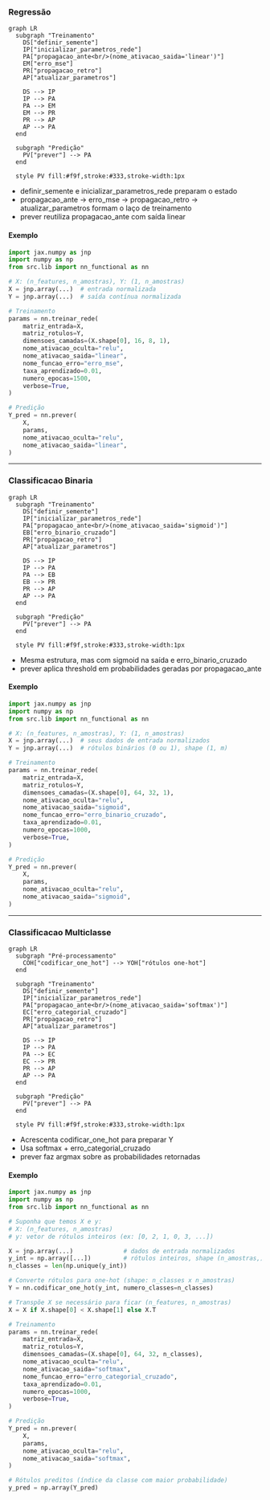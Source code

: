 

### Regressão
```mermaid
graph LR
  subgraph "Treinamento"
    DS["definir_semente"]
    IP["inicializar_parametros_rede"]
    PA["propagacao_ante<br/>(nome_ativacao_saida='linear')"]
    EM["erro_mse"]
    PR["propagacao_retro"]
    AP["atualizar_parametros"]

    DS --> IP
    IP --> PA
    PA --> EM
    EM --> PR
    PR --> AP
    AP --> PA
  end

  subgraph "Predição"
    PV["prever"] --> PA
  end

  style PV fill:#f9f,stroke:#333,stroke-width:1px
```
- definir_semente e inicializar_parametros_rede preparam o estado
- propagacao_ante → erro_mse → propagacao_retro → atualizar_parametros formam o laço de treinamento
- prever reutiliza propagacao_ante com saída linear

#### Exemplo
```python
import jax.numpy as jnp
import numpy as np
from src.lib import nn_functional as nn

# X: (n_features, n_amostras), Y: (1, n_amostras)
X = jnp.array(...)  # entrada normalizada
Y = jnp.array(...)  # saída contínua normalizada

# Treinamento
params = nn.treinar_rede(
    matriz_entrada=X,
    matriz_rotulos=Y,
    dimensoes_camadas=(X.shape[0], 16, 8, 1),
    nome_ativacao_oculta="relu",
    nome_ativacao_saida="linear",
    nome_funcao_erro="erro_mse",
    taxa_aprendizado=0.01,
    numero_epocas=1500,
    verbose=True,
)

# Predição
Y_pred = nn.prever(
    X,
    params,
    nome_ativacao_oculta="relu",
    nome_ativacao_saida="linear",
)
```
---
### Classificacao Binaria
```mermaid
graph LR
  subgraph "Treinamento"
    DS["definir_semente"]
    IP["inicializar_parametros_rede"]
    PA["propagacao_ante<br/>(nome_ativacao_saida='sigmoid')"]
    EB["erro_binario_cruzado"]
    PR["propagacao_retro"]
    AP["atualizar_parametros"]

    DS --> IP
    IP --> PA
    PA --> EB
    EB --> PR
    PR --> AP
    AP --> PA
  end

  subgraph "Predição"
    PV["prever"] --> PA
  end

  style PV fill:#f9f,stroke:#333,stroke-width:1px
```
- Mesma estrutura, mas com sigmoid na saída e erro_binario_cruzado
- prever aplica threshold em probabilidades geradas por propagacao_ante

#### Exemplo
```python
import jax.numpy as jnp
import numpy as np
from src.lib import nn_functional as nn

# X: (n_features, n_amostras), Y: (1, n_amostras)
X = jnp.array(...)  # seus dados de entrada normalizados
Y = jnp.array(...)  # rótulos binários (0 ou 1), shape (1, m)

# Treinamento
params = nn.treinar_rede(
    matriz_entrada=X,
    matriz_rotulos=Y,
    dimensoes_camadas=(X.shape[0], 64, 32, 1),
    nome_ativacao_oculta="relu",
    nome_ativacao_saida="sigmoid",
    nome_funcao_erro="erro_binario_cruzado",
    taxa_aprendizado=0.01,
    numero_epocas=1000,
    verbose=True,
)

# Predição
Y_pred = nn.prever(
    X,
    params,
    nome_ativacao_oculta="relu",
    nome_ativacao_saida="sigmoid",
)
```
---
### Classificacao Multiclasse
```mermaid
graph LR
  subgraph "Pré-processamento"
    COH["codificar_one_hot"] --> YOH["rótulos one-hot"]
  end

  subgraph "Treinamento"
    DS["definir_semente"]
    IP["inicializar_parametros_rede"]
    PA["propagacao_ante<br/>(nome_ativacao_saida='softmax')"]
    EC["erro_categorial_cruzado"]
    PR["propagacao_retro"]
    AP["atualizar_parametros"]

    DS --> IP
    IP --> PA
    PA --> EC
    EC --> PR
    PR --> AP
    AP --> PA
  end

  subgraph "Predição"
    PV["prever"] --> PA
  end

  style PV fill:#f9f,stroke:#333,stroke-width:1px
```
- Acrescenta codificar_one_hot para preparar Y
- Usa softmax + erro_categorial_cruzado
- prever faz argmax sobre as probabilidades retornadas

#### Exemplo
```python
import jax.numpy as jnp
import numpy as np
from src.lib import nn_functional as nn

# Suponha que temos X e y:
# X: (n_features, n_amostras)
# y: vetor de rótulos inteiros (ex: [0, 2, 1, 0, 3, ...])

X = jnp.array(...)              # dados de entrada normalizados
y_int = np.array([...])         # rótulos inteiros, shape (n_amostras,)
n_classes = len(np.unique(y_int))

# Converte rótulos para one-hot (shape: n_classes x n_amostras)
Y = nn.codificar_one_hot(y_int, numero_classes=n_classes)

# Transpõe X se necessário para ficar (n_features, n_amostras)
X = X if X.shape[0] < X.shape[1] else X.T

# Treinamento
params = nn.treinar_rede(
    matriz_entrada=X,
    matriz_rotulos=Y,
    dimensoes_camadas=(X.shape[0], 64, 32, n_classes),
    nome_ativacao_oculta="relu",
    nome_ativacao_saida="softmax",
    nome_funcao_erro="erro_categorial_cruzado",
    taxa_aprendizado=0.01,
    numero_epocas=1000,
    verbose=True,
)

# Predição
Y_pred = nn.prever(
    X,
    params,
    nome_ativacao_oculta="relu",
    nome_ativacao_saida="softmax",
)

# Rótulos preditos (índice da classe com maior probabilidade)
y_pred = np.array(Y_pred)
```
